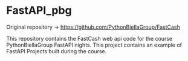 # FastAPI_pbg
Original repository -> https://github.com/PythonBiellaGroup/FastCash


This repository contains the FastCash web api code for the course PythonBiellaGroup FastAPI nights.
This project contains an example of FastAPI Projects built during the course.

